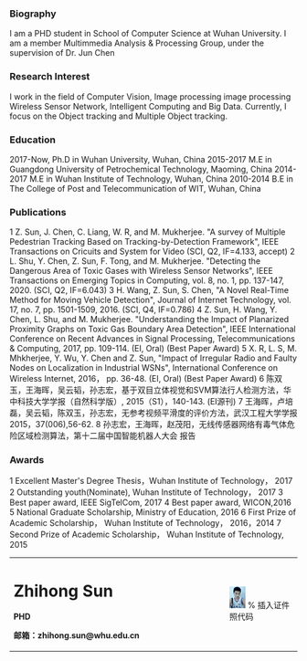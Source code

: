 <table border="0">
  <tr>
    <td width="75%">
      <h1>Zhihong Sun</h1>
      <p><b>PHD</b></p>
      <p><b>邮箱：zhihong.sun@whu.edu.cn</b></p>
    </td>
    <td width="25%">
      <img src="/szh.jpg" width="25%">      % 插入证件照代码
    </td>
  </tr>


### Biography
I am a PHD student in School of Computer Science at Wuhan University. I am a member Multimmedia Analysis & Processing Group, under the supervision of Dr. Jun Chen


### Research Interest
I work in the field of Computer Vision,  Image processing  image processing Wireless Sensor Network, Intelligent Computing and Big Data. Currently, I focus on the Object tracking and Multiple Object tracking.

### Education
2017-Now, Ph.D in Wuhan University, Wuhan, China
2015-2017 M.E in Guangdong University of Petrochemical Technology, Maoming, China
2014-2017 M.E in Wuhan Institute of Technology, Wuhan, China
2010-2014 B.E in The College of Post and Telecommunication of WIT, Wuhan, China

### Publications
1 Z. Sun, J. Chen, C. Liang, W. R, and M. Mukherjee. "A survey of Multiple Pedestrian Tracking Based on Tracking-by-Detection Framework", IEEE Transactions on Cricuits and System for Video (SCI, Q2, IF=4.133, accept)
2 L. Shu, Y. Chen, Z. Sun, F. Tong, and M. Mukherjee. "Detecting the Dangerous Area of Toxic Gases with Wireless Sensor Networks", IEEE Transactions on Emerging Topics in Computing, vol. 8, no. 1, pp. 137-147, 2020. (SCI, Q2, IF=6.043)
3 H. Wang, Z. Sun, S. Chen, "A Novel Real-Time Method for Moving Vehicle Detection", Journal of Internet Technology, vol. 17, no. 7, pp. 1501-1509, 2016. (SCI, Q4, IF=0.786)
4 Z. Sun, H. Wang, Y. Chen, L. Shu, and M. Mukherjee. "Understanding the Impact of Planarized Proximity Graphs on Toxic Gas Boundary Area Detection", IEEE International Conference on Recent Advances in Signal Processing, Telecommunications & Computing, 2017, pp. 109-114. (EI, Oral) (Best Paper Award)
5 X. R, L. S, M. Mhkherjee, Y. Wu, Y. Chen and Z. Sun, "Impact of Irregular Radio and Faulty Nodes on Localization in Industrial WSNs", International Conference on Wireless Internet, 2016， pp. 36-48. (EI, Oral) (Best Paper Award)
6 陈双玉，王海晖，吴云韬，孙志宏，基于双目立体视觉和SVM算法行人检测方法，华中科技大学学报（自然科学版）, 2015（S1），140-143. (EI源刊)
7 王海晖，卢培磊，吴云韬，陈双玉，孙志宏，无参考视频平滑度的评价方法，武汉工程大学学报2015，37(006),56-62. 
8 孙志宏，王海晖，赵茂阳，无线传感器网络有毒气体危险区域检测算法，第十二届中国智能机器人大会 报告


### Awards
1 Excellent Master's Degree Thesis，Wuhan Institute of Technology， 2017
2 Outstanding youth(Nominate), Wuhan Institute of Technology， 2017
3 Best paper award, IEEE SigTelCom, 2017
4 Best paper award, WICON,2016
5 National Graduate Scholarship, Ministry of Education, 2016
6 First Prize of Academic Scholarship， Wuhan Institute of Technology， 2016，2014
7 Second Prize of Academic Scholarship， Wuhan Institute of Technology, 2015

